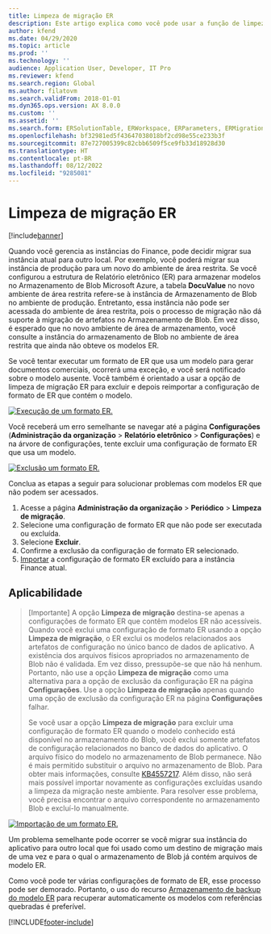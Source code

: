 ```yaml
---
title: Limpeza de migração ER
description: Este artigo explica como você pode usar a função de limpeza de migração ER para resolver problemas com modelos ER.
author: kfend
ms.date: 04/29/2020
ms.topic: article
ms.prod: ''
ms.technology: ''
audience: Application User, Developer, IT Pro
ms.reviewer: kfend
ms.search.region: Global
ms.author: filatovm
ms.search.validFrom: 2018-01-01
ms.dyn365.ops.version: AX 8.0.0
ms.custom: ''
ms.assetid: ''
ms.search.form: ERSolutionTable, ERWorkspace, ERParameters, ERMigrationCleanup
ms.openlocfilehash: bf32981ed5f43647038018bf2cd98e55ce233b3f
ms.sourcegitcommit: 87e727005399c82cbb6509f5ce9fb33d18928d30
ms.translationtype: HT
ms.contentlocale: pt-BR
ms.lasthandoff: 08/12/2022
ms.locfileid: "9285081"
---
```

# <a name="er-migration-cleanup"></a>Limpeza de migração ER 

[!include[banner](../includes/banner.md)]

Quando você gerencia as instâncias do Finance, pode decidir migrar sua instância atual para outro local. Por exemplo, você poderá migrar sua instância de produção para um novo do ambiente de área restrita. Se você configurou a estrutura de Relatório eletrônico (ER) para armazenar modelos no Armazenamento de Blob Microsoft Azure, a tabela **DocuValue** no novo ambiente de área restrita refere-se à instância de Armazenamento de Blob no ambiente de produção. Entretanto, essa instância não pode ser acessada do ambiente de área restrita, pois o processo de migração não dá suporte à migração de artefatos no Armazenamento de Blob. Em vez disso, é esperado que no novo ambiente de área de armazenamento, você consulte a instância do armazenamento de Blob no ambiente de área restrita que ainda não obteve os modelos ER.

Se você tentar executar um formato de ER que usa um modelo para gerar documentos comerciais, ocorrerá uma exceção, e você será notificado sobre o modelo ausente. Você também é orientado a usar a opção de limpeza de migração ER para excluir e depois reimportar a configuração de formato de ER que contém o modelo.

[![Execução de um formato ER.](./media/er-migration-cleanup-run.png)](./media/er-migration-cleanup-run.png)

Você receberá um erro semelhante se navegar até a página **Configurações** (**Administração da organização** \> **Relatório eletrônico** \> **Configurações**) e na árvore de configurações, tente excluir uma configuração de formato ER que usa um modelo.

[![Exclusão um formato ER.](./media/er-migration-cleanup-delete.png)](./media/er-migration-cleanup-delete.png)

Conclua as etapas a seguir para solucionar problemas com modelos ER que não podem ser acessados.

1.  Acesse a página **Administração da organização** \> **Periódico** \> **Limpeza de migração**.
2.  Selecione uma configuração de formato ER que não pode ser executada ou excluída.
3.  Selecione **Excluir**.
4.  Confirme a exclusão da configuração de formato ER selecionado.
5.  [Importar](download-electronic-reporting-configuration-lcs.md) a configuração de formato ER excluído para a instância Finance atual.

## <a name="applicability"></a>Aplicabilidade

> [Importante] A opção **Limpeza de migração** destina-se apenas a configurações de formato ER que contêm modelos ER não acessíveis. Quando você exclui uma configuração de formato ER usando a opção **Limpeza de migração**, o ER exclui os modelos relacionados aos artefatos de configuração no único banco de dados de aplicativo. A existência dos arquivos físicos apropriados no armazenamento de Blob não é validada. Em vez disso, pressupõe-se que não há nenhum. Portanto, não use a opção **Limpeza de migração** como uma alternativa para a opção de exclusão da configuração ER na página **Configurações**. Use a opção **Limpeza de migração** apenas quando uma opção de exclusão da configuração ER na página **Configurações** falhar.
>
> Se você usar a opção **Limpeza de migração** para excluir uma configuração de formato ER quando o modelo conhecido está disponível no armazenamento do Blob, você exclui somente artefatos de configuração relacionados no banco de dados do aplicativo. O arquivo físico do modelo no armazenamento de Blob permanece. Não é mais permitido substituir o arquivo no armazenamento de Blob. Para obter mais informações, consulte [KB4557217](https://fix.lcs.dynamics.com/Issue/Details?kb=4557217). Além disso, não será mais possível importar novamente as configurações excluídas usando a limpeza da migração neste ambiente. Para resolver esse problema, você precisa encontrar o arquivo correspondente no armazenamento Blob e excluí-lo manualmente.

[![Importação de um formato ER.](./media/er-migration-cleanup-import.png)](./media/er-migration-cleanup-import.png)

Um problema semelhante pode ocorrer se você migrar sua instância do aplicativo para outro local que foi usado como um destino de migração mais de uma vez e para o qual o armazenamento de Blob já contém arquivos de modelo ER.

Como você pode ter várias configurações de formato de ER, esse processo pode ser demorado. Portanto, o uso do recurso [Armazenamento de backup do modelo ER](er-backup-storage-templates.md) para recuperar automaticamente os modelos com referências quebradas é preferível.


[!INCLUDE[footer-include](../../../includes/footer-banner.md)]
